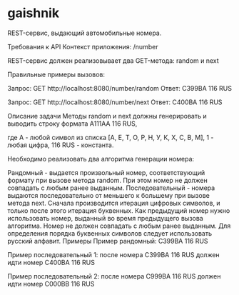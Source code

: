 # gaishnik
REST-сервис, выдающий автомобильные номера.

Требования к API
Контекст приложения: /number

REST-сервис должен реализовывает два GET-метода: random и next

Правильные примеры вызовов:

Запрос: GET http://localhost:8080/number/random
Ответ: C399BA 116 RUS

Запрос: GET http://localhost:8080/number/next
Ответ: C400BA 116 RUS

Описание задачи
Методы random и next должны генерировать и выводить строку формата A111AA 116 RUS,

где A - любой символ из списка [А, Е, Т, О, Р, Н, У, К, Х, С, В, М], 1 - любая цифра, 116 RUS - константа.

Необходимо реализовать два алгоритма генерации номера:

Рандомный - выдается произвольный номер, соответствующий формату при вызове метода random. При этом номер не должен совпадать с любым ранее выданным.
Последовательный - номера выдаются последовательно от меньшего к большему при вызове метода next. Сначала производится итерация цифровых символов, и только после этого итерация буквенных. Как предыдущий номер нужно использовать номер, выданный во время предыдущего вызова алгоритма. Номер не должен совпадать с любым ранее выданным. Для определения порядка буквенных символов следует использовать русский алфавит.
Примеры
Пример рандомный: C399BA 116 RUS

Пример последовательный 1: после номера C399BA 116 RUS должен идти номер C400BA 116 RUS

Пример последовательный 2: после номера C999BA 116 RUS должен идти номер C000BB 116 RUS
